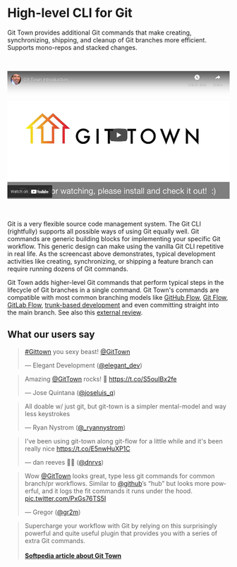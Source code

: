 # High-level CLI for Git

Git Town provides additional Git commands that make creating, synchronizing,
shipping, and cleanup of Git branches more efficient. Supports mono-repos and
stacked changes.

<br>
<p align="center">
  <a href="https://youtu.be/4QDgQajqxRw" target="_blank">
    <img src="video.jpg" width="517" height="290" alt="screencast">
  </a>
</p>
<br>

Git is a very flexible source code management system. The Git CLI (rightfully)
supports all possible ways of using Git equally well. Git commands are generic
building blocks for implementing your specific Git workflow. This generic design
can make using the vanilla Git CLI repetitive in real life. As the screencast
above demonstrates, typical development activities like creating, synchronizing,
or shipping a feature branch can require running dozens of Git commands.

Git Town adds higher-level Git commands that perform typical steps in the
lifecycle of Git branches in a single command. Git Town's commands are
compatible with most common branching models like
[GitHub Flow](https://docs.github.com/en/get-started/quickstart/github-flow),
[Git Flow](https://www.atlassian.com/git/tutorials/comparing-workflows/gitflow-workflow),
[GitLab Flow](https://docs.gitlab.com/ee/topics/gitlab_flow.html),
[trunk-based development](https://trunkbaseddevelopment.com) and even committing
straight into the main branch. See also this
[external review](https://www.softpedia.com/get/Programming/Other-Programming-Files/Git-Town.shtml).

## What our users say

<p align="center">

<blockquote class="twitter-tweet">
  <p lang="en" dir="ltr">
    <a href="https://twitter.com/hashtag/Gittown">#Gittown</a> you sexy beast!
    <a href="https://twitter.com/GitTown">@GitTown</a>
  </p>
  &mdash; Elegant Development (<a href="https://twitter.com/elegant_dev/status/935643502754615297">@elegant_dev</a>)
</blockquote>

<blockquote class="twitter-tweet">
  <p lang="en" dir="ltr">
    Amazing <a href="https://twitter.com/GitTown">@GitTown</a> rocks! 🚀
    <a href="https://t.co/S5ouIBx2fe">https://t.co/S5ouIBx2fe</a>
  </p>
  &mdash; Jose Quintana (<a href="https://twitter.com/joseluis_q/status/958632011777957888">@joseluis_q</a>)
</blockquote>

<blockquote class="twitter-tweet">
  <p lang="en" dir="ltr">
    All doable w/ just git, but git-town is a simpler mental-model and way less keystrokes
  </p>
  &mdash; Ryan Nystrom (<a href="https://twitter.com/_ryannystrom/status/1155840573653356544">@_ryannystrom</a>)
</blockquote>

<blockquote class="twitter-tweet">
  <p lang="en" dir="ltr">
    I&#39;ve been using git-town along git-flow for a little while and it&#39;s been really nice
    <a href="https://t.co/E5nwHuXP1C">https://t.co/E5nwHuXP1C</a>
  </p>&mdash;
  dan reeves 🏳️‍🌈 (<a href="https://twitter.com/dnrvs/status/885081044847915010">@dnrvs</a>)
</blockquote>

<blockquote class="twitter-tweet">
  <p lang="en" dir="ltr">
  Wow <a href="https://twitter.com/GitTown">@GitTown</a> looks great, type less git commands for common branch/pr workflows.
  Similar to <a href="https://twitter.com/github">@github</a>’s “hub” but looks more powerful, and it logs the fit commands it runs under the hood.
  <a href="https://t.co/PxGs76TS5I">pic.twitter.com/PxGs76TS5I</a></p>
  &mdash; Gregor (<a href="https://twitter.com/gr2m/status/983913843351957504">@gr2m</a>)
</blockquote>

<blockquote>
  Supercharge your workflow with Git by relying on this surprisingly powerful
  and quite useful plugin that provides you with a series of extra Git commands.
  <br><br>
  <b>
    <a href="https://www.softpedia.com/get/Programming/Other-Programming-Files/Git-Town.shtml">
      Softpedia article about Git Town
    </a>
  </b>
</blockquote>

</p>

<script async src="https://platform.twitter.com/widgets.js" charset="utf-8"></script>
